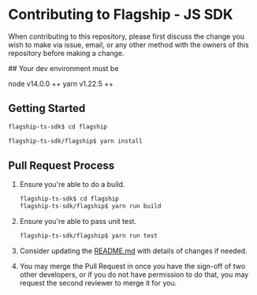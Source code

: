 # Contributing to Flagship - JS SDK

When contributing to this repository, please first discuss the change you wish to make via issue, email, or any other method with the owners of this repository before making a change.

## Your dev environment must be

node v14.0.0 ++
yarn v1.22.5 ++

## Getting Started

```bash
flagship-ts-sdk$ cd flagship
```

```bash
flagship-ts-sdk/flagship$ yarn install
```

## Pull Request Process

1. Ensure you're able to do a build.

   ```bash
   flagship-ts-sdk$ cd flagship
   flagship-ts-sdk/flagship$ yarn run build
   ```

2. Ensure you're able to pass unit test.

   ```bash
   flagship-ts-sdk/flagship$ yarn run test
   ```

3. Consider updating the [README.md](./README.md) with details of changes if needed.

4. You may merge the Pull Request in once you have the sign-off of two other developers, or if you
   do not have permission to do that, you may request the second reviewer to merge it for you.
